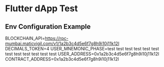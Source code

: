 # Flutter dApp Test

## Env Configuration Example
BLOCKCHAIN_API=https://rpc-mumbai.maticvigil.com/v1/1a2b3c4d5e6f7g8h9i10j11k12l
DECIMALS_TOKEN=4
USER_MNEMONIC_PHASE=test test test test test test test test test test test test
USER_ADDRESS=0x1a2b3c4d5e6f7g8h9i10j11k12l
CONTRACT_ADDRESS=0x1a2b3c4d5e6f7g8h9i10j11k12l
